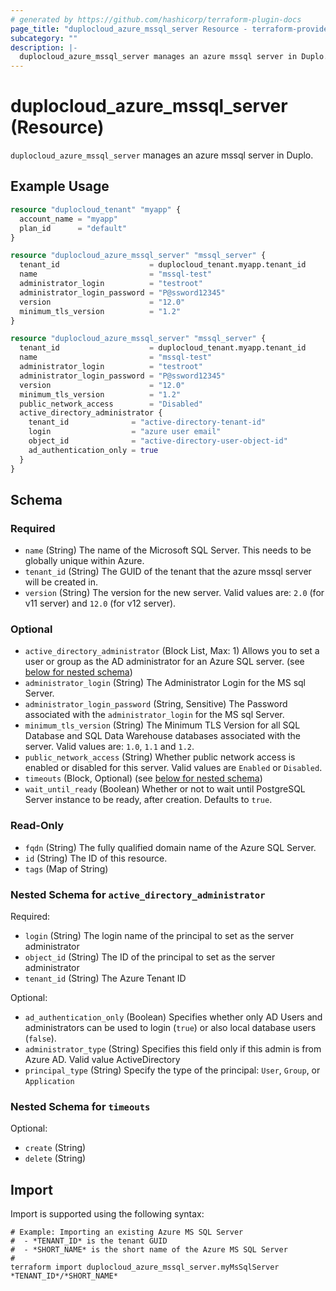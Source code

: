```yaml
---
# generated by https://github.com/hashicorp/terraform-plugin-docs
page_title: "duplocloud_azure_mssql_server Resource - terraform-provider-duplocloud"
subcategory: ""
description: |-
  duplocloud_azure_mssql_server manages an azure mssql server in Duplo.
---
```


# duplocloud_azure_mssql_server (Resource)

`duplocloud_azure_mssql_server` manages an azure mssql server in Duplo.

## Example Usage

```terraform
resource "duplocloud_tenant" "myapp" {
  account_name = "myapp"
  plan_id      = "default"
}

resource "duplocloud_azure_mssql_server" "mssql_server" {
  tenant_id                    = duplocloud_tenant.myapp.tenant_id
  name                         = "mssql-test"
  administrator_login          = "testroot"
  administrator_login_password = "P@ssword12345"
  version                      = "12.0"
  minimum_tls_version          = "1.2"
}

resource "duplocloud_azure_mssql_server" "mssql_server" {
  tenant_id                    = duplocloud_tenant.myapp.tenant_id
  name                         = "mssql-test"
  administrator_login          = "testroot"
  administrator_login_password = "P@ssword12345"
  version                      = "12.0"
  minimum_tls_version          = "1.2"
  public_network_access        = "Disabled"
  active_directory_administrator {
    tenant_id              = "active-directory-tenant-id"
    login                  = "azure user email"
    object_id              = "active-directory-user-object-id"
    ad_authentication_only = true
  }
}
```

<!-- schema generated by tfplugindocs -->
## Schema

### Required

- `name` (String) The name of the Microsoft SQL Server. This needs to be globally unique within Azure.
- `tenant_id` (String) The GUID of the tenant that the azure mssql server will be created in.
- `version` (String) The version for the new server. Valid values are: `2.0` (for v11 server) and `12.0` (for v12 server).

### Optional

- `active_directory_administrator` (Block List, Max: 1) Allows you to set a user or group as the AD administrator for an Azure SQL server. (see [below for nested schema](#nestedblock--active_directory_administrator))
- `administrator_login` (String) The Administrator Login for the  MS sql Server.
- `administrator_login_password` (String, Sensitive) The Password associated with the `administrator_login` for the MS sql Server.
- `minimum_tls_version` (String) The Minimum TLS Version for all SQL Database and SQL Data Warehouse databases associated with the server. Valid values are: `1.0`, `1.1` and `1.2`.
- `public_network_access` (String) Whether public network access is enabled or disabled for this server. Valid values are `Enabled` or `Disabled`.
- `timeouts` (Block, Optional) (see [below for nested schema](#nestedblock--timeouts))
- `wait_until_ready` (Boolean) Whether or not to wait until PostgreSQL Server instance to be ready, after creation. Defaults to `true`.

### Read-Only

- `fqdn` (String) The fully qualified domain name of the Azure SQL Server.
- `id` (String) The ID of this resource.
- `tags` (Map of String)

<a id="nestedblock--active_directory_administrator"></a>
### Nested Schema for `active_directory_administrator`

Required:

- `login` (String) The login name of the principal to set as the server administrator
- `object_id` (String) The ID of the principal to set as the server administrator
- `tenant_id` (String) The Azure Tenant ID

Optional:

- `ad_authentication_only` (Boolean) Specifies whether only AD Users and administrators can be used to login (`true`) or also local database users (`false`).
- `administrator_type` (String) Specifies this field only if this admin is from Azure AD. Valid value ActiveDirectory
- `principal_type` (String) Specify the type of the principal: `User`, `Group`, or `Application`


<a id="nestedblock--timeouts"></a>
### Nested Schema for `timeouts`

Optional:

- `create` (String)
- `delete` (String)

## Import

Import is supported using the following syntax:

```shell
# Example: Importing an existing Azure MS SQL Server
#  - *TENANT_ID* is the tenant GUID
#  - *SHORT_NAME* is the short name of the Azure MS SQL Server
#
terraform import duplocloud_azure_mssql_server.myMsSqlServer *TENANT_ID*/*SHORT_NAME*
```
